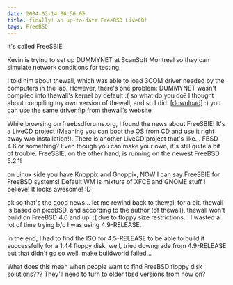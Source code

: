 ```yaml
---
date: 2004-03-14 06:56:05
title: finally! an up-to-date FreeBSD LiveCD!
tags: FreeBSD
---
```

it's called FreeSBIE

Kevin is trying to set up DUMMYNET at ScanSoft Montreal so they can simulate
network conditions for testing.

I told him about thewall, which was able to load 3COM driver needed by the
computers in the lab. However, there's one problem: DUMMYNET wasn't compiled
into thewall's kernel by default :( so what do you do? I thought about
compiling my own version of thewall, and so I did.
[[download]](/files/bsd/thewall.incl.dummynet.flp) :) you can use the same
driver.flp from thewall's website

While browsing on freebsdforums.org, I found the news about FreeSBIE! It's a
LiveCD project (Meaning you can boot the OS from CD and use it right away w/o
installation!). There is another LiveCD project that's like... FBSD 4.6 or
something? Even though you can make your own, it's still quite a bit of
trouble. FreeSBIE, on the other hand, is running on the newest FreeBSD 5.2.1!

on Linux side you have Knoppix and Gnoppix, NOW I can say FreeSBIE for FreeBSD
systems! Default WM is mixture of XFCE and GNOME stuff I believe! It looks
awesome! :D

ok so that's the good news... let me rewind back to thewall for a bit. thewall
is based on picoBSD, and according to the author (of thewall), thewall won't
build on FreeBSD 4.6 and up. :( due to floppy size restrictions... I wasted a
lot of time trying b/c I was using 4.9-RELEASE.

In the end, I had to find the ISO for 4.5-RELEASE to be able to build it
successfully for a 1.44 floppy disk. well, tried downgrade from 4.9-RELEASE but
that didn't go so well. make buildworld failed...

What does this mean when people want to find FreeBSD floppy disk solutions???
They'll need to turn to older fbsd versions from now on?
